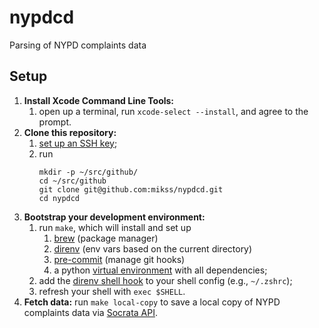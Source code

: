 # nypdcd
Parsing of NYPD complaints data

## Setup

1. **Install Xcode Command Line Tools:**
    1. open up a terminal, run `xcode-select --install`, and agree to the prompt.
1. **Clone this repository:**
    1. [set up an SSH key](https://help.github.com/en/articles/connecting-to-github-with-ssh);
    1. run
        ```
        mkdir -p ~/src/github/
        cd ~/src/github
        git clone git@github.com:mikss/nypdcd.git
        cd nypdcd
        ```
1. **Bootstrap your development environment:**
    1. run `make`, which will install and set up
        1. [brew](https://brew.sh/) (package manager)
        1. [direnv](https://direnv.net) (env vars based on the current directory)
        1. [pre-commit](https://pre-commit.com/) (manage git hooks)
        1. a python [virtual environment](https://docs.python.org/3/tutorial/venv.html) with all dependencies;
    1. add the [direnv shell hook](https://direnv.net/docs/hook.html) to your shell config (e.g., `~/.zshrc`);
    1. refresh your shell with `exec $SHELL`.
1. **Fetch data:** run `make local-copy` to save a local copy of NYPD complaints data via [Socrata API](https://dev.socrata.com).
